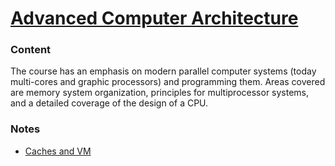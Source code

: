 # [Advanced Computer Architecture](http://www.uu.se/en/admissions/master/selma/kursplan/?kpid=29800&type=1)

### Content
The course has an emphasis on modern parallel computer systems (today multi-cores and graphic processors) and programming them. Areas covered are memory system organization, principles for multiprocessor systems, and a detailed coverage of the design of a CPU.

### Notes
  - [Caches and VM](2018-01-19-caches-and-vm.md)
